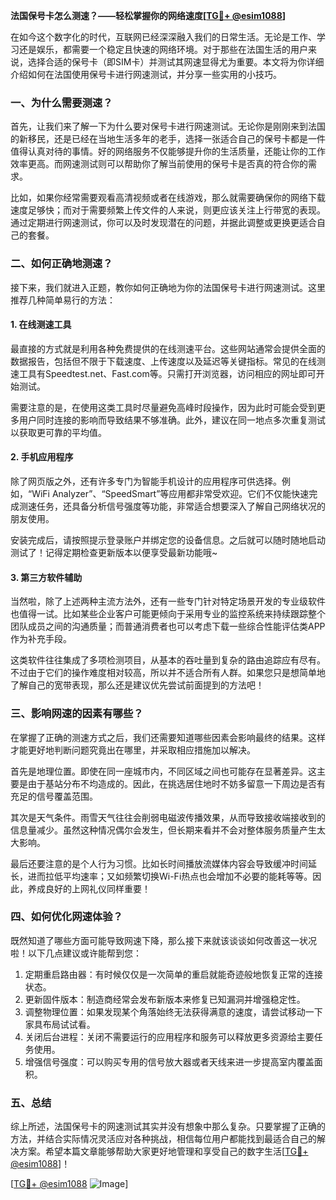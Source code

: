 **法国保号卡怎么测速？——轻松掌握你的网络速度[[TG💪+ @esim1088](https://t.me/s/esim1088)]**

在如今这个数字化的时代，互联网已经深深融入我们的日常生活。无论是工作、学习还是娱乐，都需要一个稳定且快速的网络环境。对于那些在法国生活的用户来说，选择合适的保号卡（即SIM卡）并测试其网速显得尤为重要。本文将为你详细介绍如何在法国使用保号卡进行网速测试，并分享一些实用的小技巧。

### 一、为什么需要测速？

首先，让我们来了解一下为什么要对保号卡进行网速测试。无论你是刚刚来到法国的新移民，还是已经在当地生活多年的老手，选择一张适合自己的保号卡都是一件值得认真对待的事情。好的网络服务不仅能够提升你的生活质量，还能让你的工作效率更高。而网速测试则可以帮助你了解当前使用的保号卡是否真的符合你的需求。

比如，如果你经常需要观看高清视频或者在线游戏，那么就需要确保你的网络下载速度足够快；而对于需要频繁上传文件的人来说，则更应该关注上行带宽的表现。通过定期进行网速测试，你可以及时发现潜在的问题，并据此调整或更换更适合自己的套餐。

### 二、如何正确地测速？

接下来，我们就进入正题，教你如何正确地为你的法国保号卡进行网速测试。这里推荐几种简单易行的方法：

#### 1. 在线测速工具

最直接的方式就是利用各种免费提供的在线测速平台。这些网站通常会提供全面的数据报告，包括但不限于下载速度、上传速度以及延迟等关键指标。常见的在线测速工具有Speedtest.net、Fast.com等。只需打开浏览器，访问相应的网址即可开始测试。

需要注意的是，在使用这类工具时尽量避免高峰时段操作，因为此时可能会受到更多用户同时连接的影响而导致结果不够准确。此外，建议在同一地点多次重复测试以获取更可靠的平均值。

#### 2. 手机应用程序

除了网页版之外，还有许多专门为智能手机设计的应用程序可供选择。例如，“WiFi Analyzer”、“SpeedSmart”等应用都非常受欢迎。它们不仅能快速完成测速任务，还具备分析信号强度等功能，非常适合想要深入了解自己网络状况的朋友使用。

安装完成后，请按照提示登录账户并绑定您的设备信息。之后就可以随时随地启动测试了！记得定期检查更新版本以便享受最新功能哦~

#### 3. 第三方软件辅助

当然啦，除了上述两种主流方法外，还有一些专门针对特定场景开发的专业级软件也值得一试。比如某些企业客户可能更倾向于采用专业的监控系统来持续跟踪整个团队成员之间的沟通质量；而普通消费者也可以考虑下载一些综合性能评估类APP作为补充手段。

这类软件往往集成了多项检测项目，从基本的吞吐量到复杂的路由追踪应有尽有。不过由于它们的操作难度相对较高，所以并不适合所有人群。如果您只是想简单地了解自己的宽带表现，那么还是建议优先尝试前面提到的方法吧！

### 三、影响网速的因素有哪些？

在掌握了正确的测速方式之后，我们还需要知道哪些因素会影响最终的结果。这样才能更好地判断问题究竟出在哪里，并采取相应措施加以解决。

首先是地理位置。即使在同一座城市内，不同区域之间也可能存在显著差异。这主要是由于基站分布不均造成的。因此，在挑选居住地时不妨多留意一下周边是否有充足的信号覆盖范围。

其次是天气条件。雨雪天气往往会削弱电磁波传播效果，从而导致接收端接收到的信息量减少。虽然这种情况偶尔会发生，但长期来看并不会对整体服务质量产生太大影响。

最后还要注意的是个人行为习惯。比如长时间播放流媒体内容会导致缓冲时间延长，进而拉低平均速率；又如频繁切换Wi-Fi热点也会增加不必要的能耗等等。因此，养成良好的上网礼仪同样重要！

### 四、如何优化网速体验？

既然知道了哪些方面可能导致网速下降，那么接下来就该谈谈如何改善这一状况啦！以下几点建议或许能帮到您：

1. 定期重启路由器：有时候仅仅是一次简单的重启就能奇迹般地恢复正常的连接状态。
2. 更新固件版本：制造商经常会发布新版本来修复已知漏洞并增强稳定性。
3. 调整物理位置：如果发现某个角落始终无法获得满意的速度，请尝试移动一下家具布局试试看。
4. 关闭后台进程：关闭不需要运行的应用程序和服务可以释放更多资源给主要任务使用。
5. 增强信号强度：可以购买专用的信号放大器或者天线来进一步提高室内覆盖面积。

### 五、总结

综上所述，法国保号卡的网速测试其实并没有想象中那么复杂。只要掌握了正确的方法，并结合实际情况灵活应对各种挑战，相信每位用户都能找到最适合自己的解决方案。希望本篇文章能够帮助大家更好地管理和享受自己的数字生活[[TG💪+ @esim1088](https://t.me/s/esim1088)]！

[[TG💪+ @esim1088](https://t.me/s/esim1088) ![Image](https://i.postimg.cc/4NQfJmqS/Snipaste-2025-05-13-00-14-12.png)]